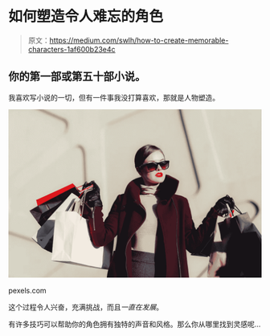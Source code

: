 # 如何塑造令人难忘的角色

> 原文：<https://medium.com/swlh/how-to-create-memorable-characters-1af600b23e4c>

## 你的第一部或第五十部小说。

我喜欢写小说的一切，但有一件事我没打算喜欢，那就是人物塑造。

![](img/6209ac6caf99ed471d1b8ef266757fb9.png)

pexels.com

这个过程令人兴奋，充满挑战，而且*一直在发展*。

有许多技巧可以帮助你的角色拥有独特的声音和风格。那么你从哪里找到灵感呢…